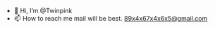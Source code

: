 - 👋 Hi, I’m @Twinpink
- 📫 How to reach me mail will be best. 89x4x67x4x6x5@gmail.com

<!---
Twinpink/Twinpink is a ✨ special ✨ repository because its `README.md` (this file) appears on your GitHub profile.
You can click the Preview link to take a look at your changes.
--->
